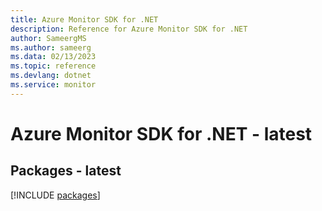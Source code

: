 ```yaml
---
title: Azure Monitor SDK for .NET
description: Reference for Azure Monitor SDK for .NET
author: SameergMS
ms.author: sameerg
ms.data: 02/13/2023
ms.topic: reference
ms.devlang: dotnet
ms.service: monitor
---
```

# Azure Monitor SDK for .NET - latest
## Packages - latest
[!INCLUDE [packages](monitor-index.md)]